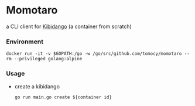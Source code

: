 # Momotaro

a CLI client for [Kibidango](https://github.com/tomocy/kibidango) (a container from scratch)

### Environment
```
docker run -it -v $GOPATH:/go -w /go/src/github.com/tomocy/momotaro --rm --privileged golang:alpine
```

### Usage
- create a kibidango
    ```
    go run main.go create ${container id}
    ```